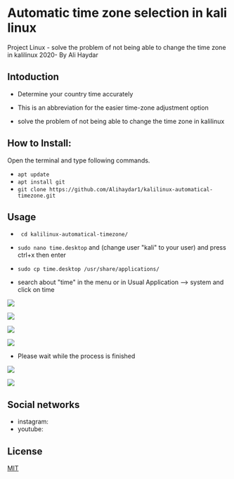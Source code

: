 # Automatic time zone selection in kali linux

Project Linux - solve the problem of not being able to change the time zone  in kalilinux 2020- By Ali Haydar


## Intoduction

- Determine your country time accurately

- This is an abbreviation for the easier time-zone adjustment option

- solve the problem of not being able to change the time zone  in kalilinux

## How to Install:
Open the terminal and type following commands.


- ```apt update```
- ```apt install git```
- ```git clone https://github.com/Alihaydar1/kalilinux-automatical-timezone.git```


## Usage

- ``` cd kalilinux-automatical-timezone/```

- ``` sudo nano time.desktop ```
and (change user "kali" to your user)
and press ctrl+x then enter
- ```sudo cp time.desktop /usr/share/applications/```

- search about "time" in the menu 
or in Usual Application  -->  system and click on time

![](https://www.mediafire.com/convkey/1334/mggd4bt9af0dvs9zg.jpg)

![](https://www.mediafire.com/convkey/250b/mnn600cauln2p3k6g.jpg)

![](https://www.mediafire.com/convkey/13e5/p5w4gm3qrfmv65d6g.jpg)

![](https://www.mediafire.com/convkey/be90/3yx6swf9ifx9vkr6g.jpg)

- Please wait while the process is finished

![](https://www.mediafire.com/convkey/ba5c/lqkrc8557k6rbb76g.jpg)

![](https://www.mediafire.com/convkey/b8ba/u8ohq4hi7bh097q6g.jpg)

## Social networks
 
- instagram:
- youtube:

## License
[MIT](https://choosealicense.com/licenses/mit/)
